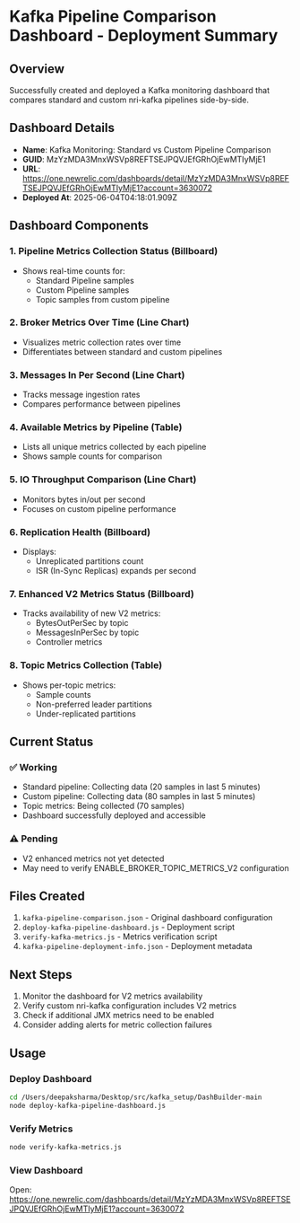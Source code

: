 # Kafka Pipeline Comparison Dashboard - Deployment Summary

## Overview
Successfully created and deployed a Kafka monitoring dashboard that compares standard and custom nri-kafka pipelines side-by-side.

## Dashboard Details
- **Name**: Kafka Monitoring: Standard vs Custom Pipeline Comparison
- **GUID**: MzYzMDA3MnxWSVp8REFTSEJPQVJEfGRhOjEwMTIyMjE1
- **URL**: https://one.newrelic.com/dashboards/detail/MzYzMDA3MnxWSVp8REFTSEJPQVJEfGRhOjEwMTIyMjE1?account=3630072
- **Deployed At**: 2025-06-04T04:18:01.909Z

## Dashboard Components

### 1. Pipeline Metrics Collection Status (Billboard)
- Shows real-time counts for:
  - Standard Pipeline samples
  - Custom Pipeline samples
  - Topic samples from custom pipeline

### 2. Broker Metrics Over Time (Line Chart)
- Visualizes metric collection rates over time
- Differentiates between standard and custom pipelines

### 3. Messages In Per Second (Line Chart)
- Tracks message ingestion rates
- Compares performance between pipelines

### 4. Available Metrics by Pipeline (Table)
- Lists all unique metrics collected by each pipeline
- Shows sample counts for comparison

### 5. IO Throughput Comparison (Line Chart)
- Monitors bytes in/out per second
- Focuses on custom pipeline performance

### 6. Replication Health (Billboard)
- Displays:
  - Unreplicated partitions count
  - ISR (In-Sync Replicas) expands per second

### 7. Enhanced V2 Metrics Status (Billboard)
- Tracks availability of new V2 metrics:
  - BytesOutPerSec by topic
  - MessagesInPerSec by topic
  - Controller metrics

### 8. Topic Metrics Collection (Table)
- Shows per-topic metrics:
  - Sample counts
  - Non-preferred leader partitions
  - Under-replicated partitions

## Current Status

### ✅ Working
- Standard pipeline: Collecting data (20 samples in last 5 minutes)
- Custom pipeline: Collecting data (80 samples in last 5 minutes)
- Topic metrics: Being collected (70 samples)
- Dashboard successfully deployed and accessible

### ⚠️ Pending
- V2 enhanced metrics not yet detected
- May need to verify ENABLE_BROKER_TOPIC_METRICS_V2 configuration

## Files Created
1. `kafka-pipeline-comparison.json` - Original dashboard configuration
2. `deploy-kafka-pipeline-dashboard.js` - Deployment script
3. `verify-kafka-metrics.js` - Metrics verification script
4. `kafka-pipeline-deployment-info.json` - Deployment metadata

## Next Steps
1. Monitor the dashboard for V2 metrics availability
2. Verify custom nri-kafka configuration includes V2 metrics
3. Check if additional JMX metrics need to be enabled
4. Consider adding alerts for metric collection failures

## Usage

### Deploy Dashboard
```bash
cd /Users/deepaksharma/Desktop/src/kafka_setup/DashBuilder-main
node deploy-kafka-pipeline-dashboard.js
```

### Verify Metrics
```bash
node verify-kafka-metrics.js
```

### View Dashboard
Open: https://one.newrelic.com/dashboards/detail/MzYzMDA3MnxWSVp8REFTSEJPQVJEfGRhOjEwMTIyMjE1?account=3630072